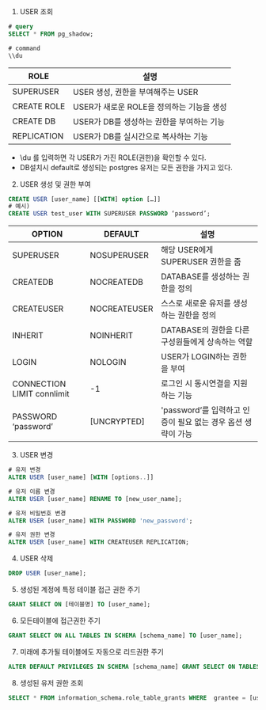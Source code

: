 1. USER 조회

```sql
# query
SELECT * FROM pg_shadow;

# command
\\du
```

| ROLE        | 설명                                      |
| ----------- | ----------------------------------------- |
| SUPERUSER   | USER 생성, 권한을 부여해주는 USER         |
| CREATE ROLE | USER가 새로운 ROLE을 정의하는 기능을 생성 |
| CREATE DB   | USER가 DB를 생성하는 권한을 부여하는 기능 |
| REPLICATION | USER가 DB를 실시간으로 복사하는 기능      |

- \du 를 입력하면 각 USER가 가진 ROLE(권한)을 확인할 수 있다.
- DB설치시 default로 생성되는 postgres 유저는 모든 권한을 가지고 있다.

2. USER 생성 및 권한 부여

```sql
CREATE USER [user_name] [[WITH] option […]]
# 예시)
CREATE USER test_user WITH SUPERUSER PASSWORD ‘password’;
```

| OPTION                     | DEFAULT      | 설명                                                         |
| -------------------------- | ------------ | ------------------------------------------------------------ |
| SUPERUSER                  | NOSUPERUSER  | 해당 USER에게 SUPERUSER 권한을 줌                            |
| CREATEDB                   | NOCREATEDB   | DATABASE를 생성하는 권한을 정의                              |
| CREATEUSER                 | NOCREATEUSER | 스스로 새로운 유저를 생성하는 권한을 정의                    |
| INHERIT                    | NOINHERIT    | DATABASE의 권한을 다른 구성원들에게 상속하는 역할            |
| LOGIN                      | NOLOGIN      | USER가 LOGIN하는 권한을 부여                                 |
| CONNECTION LIMIT connlimit | -1           | 로그인 시 동시연결을 지원하는 기능                           |
| PASSWORD ‘password’        | [UNCRYPTED]  | 'password’를 입력하고 인증이 필요 없는 경우 옵션 생략이 가능 |

3. USER 변경

```sql
# 유저 변경
ALTER USER [user_name] [WITH [options..]]

# 유저 이름 변경
ALTER USER [user_name] RENAME TO [new_user_name];

# 유저 비밀번호 변경
ALTER USER [user_name] WITH PASSWORD 'new_password';

# 유저 권한 변경
ALTER USER [user_name] WITH CREATEUSER REPLICATION;
```

4. USER 삭제

```sql
DROP USER [user_name];
```

5. 생성된 계정에 특정 테이블 접근 권한 주기

```sql
GRANT SELECT ON [테이블명] TO [user_name];
```

6. 모든테이블에 접근권한 주기

```sql
GRANT SELECT ON ALL TABLES IN SCHEMA [schema_name] TO [user_name];
```

7. 미래에 추가될 테이블에도 자동으로 리드권한 주기

```sql
ALTER DEFAULT PRIVILEGES IN SCHEMA [schema_name] GRANT SELECT ON TABLES TO [user_name];
```

8. 생성된 유저 권한 조회

```sql
SELECT * FROM information_schema.role_table_grants WHERE  grantee = [user_name];
```
